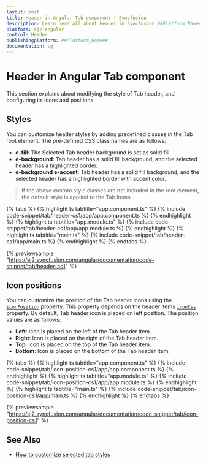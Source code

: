 ```yaml
---
layout: post
title: Header in Angular Tab component | Syncfusion
description: Learn here all about Header in Syncfusion ##Platform_Name## Tab component of Syncfusion Essential JS 2 and more.
platform: ej2-angular
control: Header 
publishingplatform: ##Platform_Name##
documentation: ug
---
```


# Header in Angular Tab component

This section explains about modifying the style of Tab header, and configuring its icons and positions.

## Styles

You can customize header styles by adding predefined classes in the Tab root element. The pre-defined CSS class names are as follows:

* **e-fill**: The Selected Tab header background is set as solid fill.
* **e-background**: Tab header has a solid fill background, and the selected header has a highlighted border.
* **e-background e-accent**: Tab header has a solid fill background, and the selected header has a highlighted border with accent color.

> If the above custom style classes are not included in the root element, the default style is applied to the Tab items.

{% tabs %}
{% highlight ts tabtitle="app.component.ts" %}
{% include code-snippet/tab/header-cs1/app/app.component.ts %}
{% endhighlight %}
{% highlight ts tabtitle="app.module.ts" %}
{% include code-snippet/tab/header-cs1/app/app.module.ts %}
{% endhighlight %}
{% highlight ts tabtitle="main.ts" %}
{% include code-snippet/tab/header-cs1/app/main.ts %}
{% endhighlight %}
{% endtabs %}
  
{% previewsample "https://ej2.syncfusion.com/angular/documentation/code-snippet/tab/header-cs1" %}

## Icon positions

You can customize the position of the Tab header icons using the [`iconPosition`](https://ej2.syncfusion.com/angular/documentation/api/tab/header#iconposition) property.  This property depends on the header items [`iconCss`](https://ej2.syncfusion.com/angular/documentation/api/tab/header#iconcss) property.  By default, Tab header icon is placed on left position.  The position values are as follows:

* **Left**: Icon is placed on the left of the Tab header item.
* **Right**: Icon is placed on the right of the Tab header item.
* **Top**: Icon is placed on the top of the Tab header item.
* **Bottom**: Icon is placed on the bottom of the Tab header item.

{% tabs %}
{% highlight ts tabtitle="app.component.ts" %}
{% include code-snippet/tab/icon-position-cs1/app/app.component.ts %}
{% endhighlight %}
{% highlight ts tabtitle="app.module.ts" %}
{% include code-snippet/tab/icon-position-cs1/app/app.module.ts %}
{% endhighlight %}
{% highlight ts tabtitle="main.ts" %}
{% include code-snippet/tab/icon-position-cs1/app/main.ts %}
{% endhighlight %}
{% endtabs %}
  
{% previewsample "https://ej2.syncfusion.com/angular/documentation/code-snippet/tab/icon-position-cs1" %}

## See Also

* [How to customize selected tab styles](./how-to/customize-selected-tab-styles/)